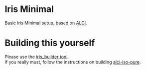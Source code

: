 # Iris Minimal
Basic Iris Minimal setup, based on [ALCI](https://alci.online/).

# Building this yourself
Please use the [iris_builder tool](https://github.com/LinuxIris/iris_builder).<br>
If you really must, follow the instructions on building [alci-iso-pure](https://github.com/arch-linux-calamares-installer/alci-iso-pure).
